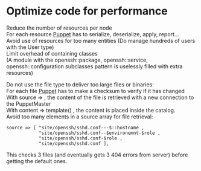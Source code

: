 <h1>Optimize code for performance</h1>
       
                            
<p>Reduce the number of resources per node<br /> For each resource <abbr title="Puppet automation tool">Puppet</abbr> has to serialize, deserialize, apply, report...<br /> Avoid use of resources for too many entities (Do manage hundreds of users with the User type)<br /> Limit overhead of containing classes<br /> (A module with the openssh::package, openssh::service, openssh::configuration subclasses pattern is uselessly filled with extra resources)</p>
<p>Do not use the file type to deliver too large files or binaries:<br /> For each file <abbr title="Puppet automation tool">Puppet</abbr> has to make a checksum to verify if it has changed<br /> With source =&gt; , the content of the file is retrieved with a new connection to the PuppetMaster<br /> With content =&gt; template() , the content is placed inside the catalog.<br /> Avoid too many elements in a source array for file retrieval:</p> 
<pre class=" code"><code><span class="java_plain">source&nbsp;</span><span class="java_operator">=&gt;</span><span class="java_plain">&nbsp;</span><span class="java_separator">[</span><span class="java_plain">&nbsp;</span><span class="java_literal">&quot;site/openssh/sshd.conf---$::hostname&nbsp;,</span>
<span class="java_plain">&nbsp;&nbsp;&nbsp;&nbsp;&nbsp;&nbsp;&nbsp;&nbsp;&nbsp;&nbsp;&nbsp;&nbsp;</span><span class="java_literal">&quot;site/openssh/sshd.conf--$environemnt-$role&nbsp;,</span>
<span class="java_plain">&nbsp;&nbsp;&nbsp;&nbsp;&nbsp;&nbsp;&nbsp;&nbsp;&nbsp;&nbsp;&nbsp;&nbsp;</span><span class="java_literal">&quot;site/openssh/sshd.conf-$role&nbsp;,</span>
<span class="java_plain">&nbsp;&nbsp;&nbsp;&nbsp;&nbsp;&nbsp;&nbsp;&nbsp;&nbsp;&nbsp;&nbsp;&nbsp;</span><span class="java_literal">&quot;site/openssh/sshd.conf&nbsp;],</span></code></pre>
<p>This checks 3 files (and eventually gets 3 404 errors from server) before getting the default ones.</p>
  
